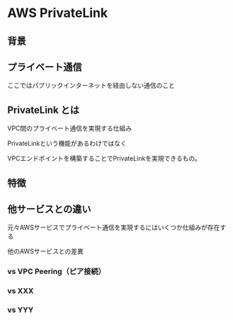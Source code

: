 # AWS PrivateLink

## 背景

## プライベート通信

ここではパブリックインターネットを経由しない通信のこと

## PrivateLink とは

VPC間のプライベート通信を実現する仕組み

PrivateLinkという機能があるわけではなく

VPCエンドポイントを構築することでPrivateLinkを実現できるもの。


## 特徴

## 他サービスとの違い

元々AWSサービスでプライベート通信を実現するにはいくつか仕組みが存在する

他のAWSサービスとの差異

### vs VPC Peering（ピア接続）

### vs XXX

### vs YYY
